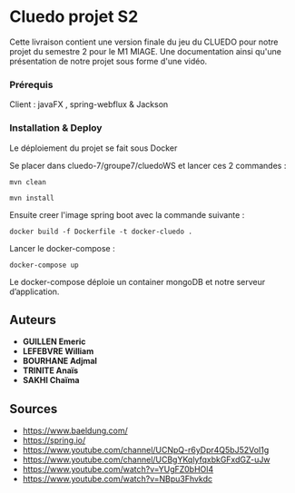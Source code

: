 ﻿# Cluedo projet S2

Cette livraison contient une version finale du jeu du CLUEDO pour notre projet du semestre 2 pour le M1 MIAGE. Une documentation ainsi qu'une présentation de notre projet sous forme d'une vidéo.


### Prérequis

Client : javaFX , spring-webflux & Jackson

### Installation & Deploy 

Le déploiement du projet se fait sous Docker

Se placer dans cluedo-7/groupe7/cluedoWS et lancer ces 2 commandes :

```
mvn clean
```

```
mvn install
```

Ensuite creer l'image spring boot avec la commande suivante : 

```
docker build -f Dockerfile -t docker-cluedo .
```

Lancer le docker-compose :

```
docker-compose up
```

Le docker-compose déploie un container mongoDB et notre serveur d’application.



## Auteurs

* **GUILLEN Emeric**
* **LEFEBVRE William**
* **BOURHANE Adjmal**
* **TRINITE Anaïs**
* **SAKHI Chaïma**



## Sources

* https://www.baeldung.com/
* https://spring.io/
* https://www.youtube.com/channel/UCNpQ-r6yDpr4Q5bJ52VoI1g
* https://www.youtube.com/channel/UCBgYKqlyfqxbkGFxdGZ-uJw
* https://www.youtube.com/watch?v=YUgFZ0bHOl4
* https://www.youtube.com/watch?v=NBpu3Fhvkdc

